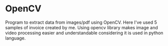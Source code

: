 # OpenCV
Program to extract data from images/pdf using OpenCV.
Here I've used 5 samples of invoice created by me. Using opencv library makes image and video processing easier and understandable considering it is used in python language.
